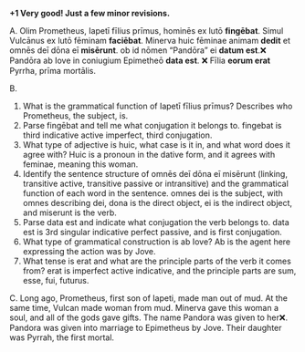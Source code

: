 **+1 Very good! Just a few minor revisions.**

A.
Olim Prometheus, Iapetī fīlius prīmus, hominēs ex lutō **fingēbat**. Simul Vulcānus ex lutō fēminam **faciēbat**. 
Minerva huic fēminae animam **dedit** et omnēs deī dōna eī **misērunt**. ob id nōmen “Pandōra” ei **datum est**.❌
Pandōra ab Iove in coniugium Epimetheō **data est**. ❌ Fīlia **eorum erat** Pyrrha, prīma mortālis.

B.
1. What is the grammatical function of Iapetī fīlius prīmus?
Describes who Prometheus, the subject, is.
2. Parse fingēbat and tell me what conjugation it belongs to.
fingebat is third indicative active imperfect, third conjugation.
3. What type of adjective is huic, what case is it in, and what word does it agree with?
Huic is a pronoun in the dative form, and it agrees with feminae, meaning this woman.
4. Identify the sentence structure of omnēs deī dōna eī misērunt (linking, transitive active, transitive passive or intransitive) and the grammatical function of each word in the sentence.
omnes dei is the subject, with omnes describing dei, dona is the direct object, ei is the indirect object, and miserunt is the verb.
5. Parse data est and indicate what conjugation the verb belongs to.
data est is 3rd singular indicative perfect passive, and is first conjugation.
6. What type of grammatical construction is ab Iove?
Ab is the agent here expressing the action was by Jove.
7. What tense is erat and what are the principle parts of the verb it comes from?
erat is imperfect active indicative, and the principle parts are sum, esse, fui, futurus.

C.
Long ago, Prometheus, first son of Iapeti, made man out of mud. At the same time, Vulcan made woman from mud. Minerva gave this woman a soul,
and all of the gods gave gifts. The name Pandora was given to her❌. Pandora was given into marriage to Epimetheus by Jove. Their daughter was Pyrrah,
the first mortal.
